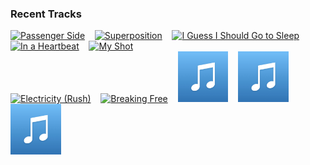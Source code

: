 ### Recent Tracks
[<img src='https://lastfm.freetls.fastly.net/i/u/300x300/689ba18ad6f5282cb91d97d0de931d59.png' width='16%' height='16%' alt='Passenger Side'>](https://www.last.fm/music/smallpools/_/passenger%2bside)&nbsp;&nbsp;&nbsp;&nbsp;[<img src='https://lastfm.freetls.fastly.net/i/u/300x300/b90cd539fc224931ae833d19806d6c23.png' width='16%' height='16%' alt='Superposition'>](https://www.last.fm/music/young%2bthe%2bgiant/_/superposition)&nbsp;&nbsp;&nbsp;&nbsp;[<img src='https://lastfm.freetls.fastly.net/i/u/300x300/9dbff5e7be08d5d1e364c0e501be866b.png' width='16%' height='16%' alt='I Guess I Should Go to Sleep'>](https://www.last.fm/music/jack%2bwhite/_/i%2bguess%2bi%2bshould%2bgo%2bto%2bsleep)&nbsp;&nbsp;&nbsp;&nbsp;[<img src='https://lastfm.freetls.fastly.net/i/u/300x300/03fbeb8f7edfbefeaa5b27fbc7c5954f.png' width='16%' height='16%' alt='In a Heartbeat'>](https://www.last.fm/music/ryan%2bmcmullan/_/in%2ba%2bheartbeat)&nbsp;&nbsp;&nbsp;&nbsp;[<img src='https://lastfm.freetls.fastly.net/i/u/300x300/4cf77b14210f9932461cd2a0421f66a8.png' width='16%' height='16%' alt='My Shot'>](https://www.last.fm/music/lin-manuel%2bmiranda/_/my%2bshot)&nbsp;&nbsp;&nbsp;&nbsp;<br>[<img src='https://lastfm.freetls.fastly.net/i/u/300x300/d973fa3f23bb43f4c3938b3bc0d97e1f.png' width='16%' height='16%' alt='Electricity (Rush)'>](https://www.last.fm/music/fmlybnd/_/electricity%2b%2528rush%2529)&nbsp;&nbsp;&nbsp;&nbsp;[<img src='https://lastfm.freetls.fastly.net/i/u/300x300/b3c704f809b0819492ccc7030e8c2a23.png' width='16%' height='16%' alt='Breaking Free'>](https://www.last.fm/music/night%2briots/_/breaking%2bfree)&nbsp;&nbsp;&nbsp;&nbsp;[<img src='https://github.com/atfinke/atfinke/blob/master/placeholder.jpeg?raw=true' width='16%' height='16%' alt='Little Of Your Love - BloodPop® Remix'>](https://www.last.fm/music/haim/_/little%2bof%2byour%2blove%2b-%2bbloodpop%25c2%25ae%2bremix)&nbsp;&nbsp;&nbsp;&nbsp;[<img src='https://github.com/atfinke/atfinke/blob/master/placeholder.jpeg?raw=true' width='16%' height='16%' alt='THATS ALL'>](https://www.last.fm/music/mauwe/_/that%2527s%2ball)&nbsp;&nbsp;&nbsp;&nbsp;[<img src='https://github.com/atfinke/atfinke/blob/master/placeholder.jpeg?raw=true' width='16%' height='16%' alt='Jump with Me'>](https://www.last.fm/music/stal/_/jump%2bwith%2bme)&nbsp;&nbsp;&nbsp;&nbsp;<br>